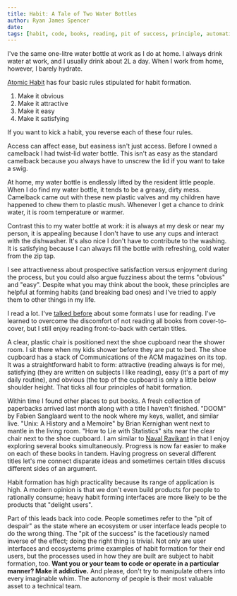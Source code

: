 ```yaml
---
title: Habit: A Tale of Two Water Bottles
author: Ryan James Spencer
date:
tags: [habit, code, books, reading, pit of success, principle, automation]
---
```


I've the same one-litre water bottle at work as I do at home. I always drink
water at work, and I usually drink about 2L a day. When I work from home,
however, I barely hydrate.

[Atomic Habit](https://www.goodreads.com/book/show/40121378-atomic-habits) has
four basic rules stipulated for habit formation.

1. Make it obvious
2. Make it attractive
3. Make it easy
4. Make it satisfying

If you want to kick a habit, you reverse each of these four rules.

Access can affect ease, but easiness isn't just access. Before I owned a
camelback I had twist-lid water bottle. This isn't as easy as the standard
camelback because you always have to unscrew the lid if you want to take a swig.

At home, my water bottle is endlessly lifted by the resident little people. When
I do find my water bottle, it tends to be a greasy, dirty mess. Camelback came
out with these new plastic valves and my children have happened to chew them to
plastic mush. Whenever I get a chance to drink water, it is room temperature or
warmer.

Contrast this to my water bottle at work: it is always at my desk or near my
person, it is appealing because I don't have to use any cups and interact with
the dishwasher. It's also nice I don't have to contribute to the washing. It is
satisfying because I can always fill the bottle with refreshing, cold water from
the zip tap.

I see attractiveness about prospective satisfaction versus enjoyment during the
process, but you could also argue fuzziness about the terms "obvious" and "easy".
Despite what you may think about the book, these principles are helpful at
forming habits (and breaking bad ones) and I've tried to apply them to other
things in my life.

I read a lot. I've [talked
before](https://www.justanotherdot.com/posts/pushing-the-boulder.html) about
some formats I use for reading. I've learned to overcome the discomfort of not
reading all books from cover-to-cover, but I still enjoy reading front-to-back
with certain titles.

A clear, plastic chair is positioned next the shoe cupboard near the shower
room. I sit there when my kids shower before they are put to bed. The shoe
cupboard has a stack of Communications of the ACM magazines on its top. It was a
straightforward habit to form: attractive (reading always is for me), satisfying
(they are written on subjects I like reading), easy (it's a part of my daily
routine), and obvious (the top of the cupboard is only a little below shoulder
height. That ticks all four principles of habit formation.

Within time I found other places to put books. A fresh collection of paperbacks
arrived last month along with a title I haven't finished. "DOOM" by Fabien
Sanglaard went to the nook where my keys, wallet, and similar live. "Unix: A
History and a Memoire" by Brian Kernighan went next to mantle in the living
room. "How to Lie with Statistics" sits near the clear chair next to the shoe
cupboard. I am similar to [Naval
Ravikant](https://www.youtube.com/watch?v=3qHkcs3kG44) in that I enjoy exploring
several books simultaneously. Progress is now far easier to make on each of
these books in tandem. Having progress on several different titles let's me
connect disparate ideas and sometimes certain titles discuss different sides of
an argument.

Habit formation has high practicality because its range of application is high.
A modern opinion is that we don't even build products for people to rationally
consume; heavy habit forming interfaces are more likely to be the products that
"delight users".

Part of this leads back into code. People sometimes refer to the "pit of
despair" as the state where an ecosystem or user interface leads people to do
the wrong thing. The "pit of the success" is the facetiously named inverse of
the effect; doing the right thing is trivial. Not only are user interfaces and
ecosystems prime examples of habit formation for their end users, but the
processes used in how they are built are subject to habit formation, too. **Want
you or your team to code or operate in a particular manner? Make it addictive.**
And please, don't try to manipulate others into every imaginable whim. The
autonomy of people is their most valuable asset to a technical team.
